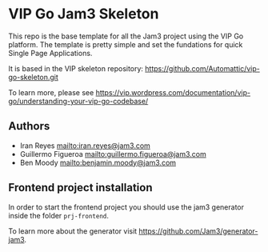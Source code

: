 # VIP Go Jam3 Skeleton

This repo is the base template for all the Jam3 project using the VIP Go platform. The template is pretty simple and set the fundations for quick Single Page Applications.

It is based in the VIP skeleton repository: https://github.com/Automattic/vip-go-skeleton.git

To learn more, please see https://vip.wordpress.com/documentation/vip-go/understanding-your-vip-go-codebase/

## Authors

- Iran Reyes <mailto:iran.reyes@jam3.com>
- Guillermo Figueroa <mailto:guillermo.figueroa@jam3.com>
- Ben Moody <mailto:benjamin.moody@jam3.com>

## Frontend project installation

In order to start the frontend project you should use the jam3 generator inside the folder `prj-frontend`.

To learn more about the generator visit https://github.com/Jam3/generator-jam3.
